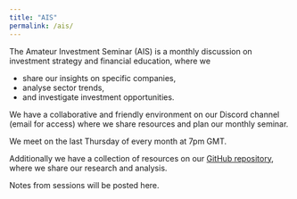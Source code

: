 ```yaml
---
title: "AIS"
permalink: /ais/
---
```


The Amateur Investment Seminar (AIS) is a monthly discussion on investment strategy and financial education, where we

- share our insights on specific companies,
- analyse sector trends,
- and investigate investment opportunities.

We have a collaborative and friendly environment on our Discord channel (email for access) where we share resources and plan our monthly seminar.

We meet on the last Thursday of every month at 7pm GMT.

Additionally we have a collection of resources on our [GitHub repository](https://github.com/rhyslwells/AIS), where we share our research and analysis.

Notes from sessions will be posted here.